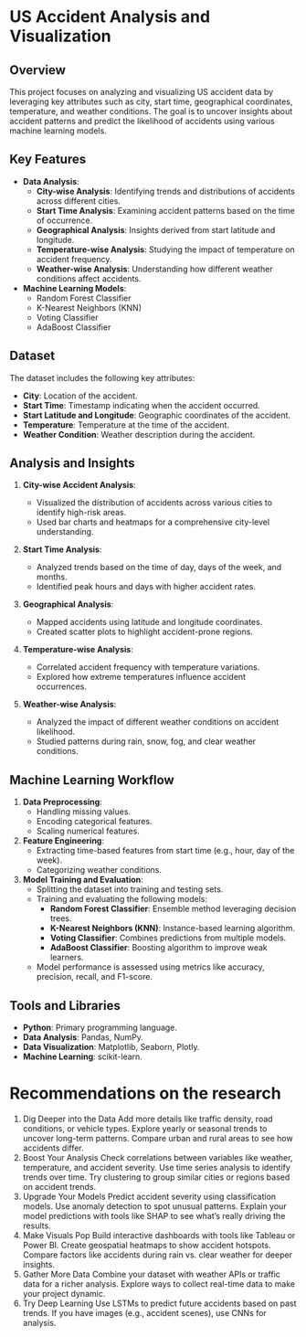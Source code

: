 # US Accident Analysis and Visualization

## Overview
This project focuses on analyzing and visualizing US accident data by leveraging key attributes such as city, start time, geographical coordinates, temperature, and weather conditions. The goal is to uncover insights about accident patterns and predict the likelihood of accidents using various machine learning models.

## Key Features
- **Data Analysis**:
  - **City-wise Analysis**: Identifying trends and distributions of accidents across different cities.
  - **Start Time Analysis**: Examining accident patterns based on the time of occurrence.
  - **Geographical Analysis**: Insights derived from start latitude and longitude.
  - **Temperature-wise Analysis**: Studying the impact of temperature on accident frequency.
  - **Weather-wise Analysis**: Understanding how different weather conditions affect accidents.
- **Machine Learning Models**:
  - Random Forest Classifier
  - K-Nearest Neighbors (KNN)
  - Voting Classifier
  - AdaBoost Classifier

## Dataset
The dataset includes the following key attributes:
- **City**: Location of the accident.
- **Start Time**: Timestamp indicating when the accident occurred.
- **Start Latitude and Longitude**: Geographic coordinates of the accident.
- **Temperature**: Temperature at the time of the accident.
- **Weather Condition**: Weather description during the accident.

## Analysis and Insights
1. **City-wise Accident Analysis**:
   - Visualized the distribution of accidents across various cities to identify high-risk areas.
   - Used bar charts and heatmaps for a comprehensive city-level understanding.

2. **Start Time Analysis**:
   - Analyzed trends based on the time of day, days of the week, and months.
   - Identified peak hours and days with higher accident rates.

3. **Geographical Analysis**:
   - Mapped accidents using latitude and longitude coordinates.
   - Created scatter plots to highlight accident-prone regions.

4. **Temperature-wise Analysis**:
   - Correlated accident frequency with temperature variations.
   - Explored how extreme temperatures influence accident occurrences.

5. **Weather-wise Analysis**:
   - Analyzed the impact of different weather conditions on accident likelihood.
   - Studied patterns during rain, snow, fog, and clear weather conditions.

## Machine Learning Workflow
1. **Data Preprocessing**:
   - Handling missing values.
   - Encoding categorical features.
   - Scaling numerical features.
2. **Feature Engineering**:
   - Extracting time-based features from start time (e.g., hour, day of the week).
   - Categorizing weather conditions.
3. **Model Training and Evaluation**:
   - Splitting the dataset into training and testing sets.
   - Training and evaluating the following models:
     - **Random Forest Classifier**: Ensemble method leveraging decision trees.
     - **K-Nearest Neighbors (KNN)**: Instance-based learning algorithm.
     - **Voting Classifier**: Combines predictions from multiple models.
     - **AdaBoost Classifier**: Boosting algorithm to improve weak learners.
   - Model performance is assessed using metrics like accuracy, precision, recall, and F1-score.

## Tools and Libraries
- **Python**: Primary programming language.
- **Data Analysis**: Pandas, NumPy.
- **Data Visualization**: Matplotlib, Seaborn, Plotly.
- **Machine Learning**: scikit-learn.


  
# Recommendations on the research

1. Dig Deeper into the Data
Add more details like traffic density, road conditions, or vehicle types.
Explore yearly or seasonal trends to uncover long-term patterns.
Compare urban and rural areas to see how accidents differ.
2. Boost Your Analysis
Check correlations between variables like weather, temperature, and accident severity.
Use time series analysis to identify trends over time.
Try clustering to group similar cities or regions based on accident trends.
3. Upgrade Your Models
Predict accident severity using classification models.
Use anomaly detection to spot unusual patterns.
Explain your model predictions with tools like SHAP to see what’s really driving the results.
4. Make Visuals Pop
Build interactive dashboards with tools like Tableau or Power BI.
Create geospatial heatmaps to show accident hotspots.
Compare factors like accidents during rain vs. clear weather for deeper insights.
5. Gather More Data
Combine your dataset with weather APIs or traffic data for a richer analysis.
Explore ways to collect real-time data to make your project dynamic.
6. Try Deep Learning
Use LSTMs to predict future accidents based on past trends.
If you have images (e.g., accident scenes), use CNNs for analysis.








